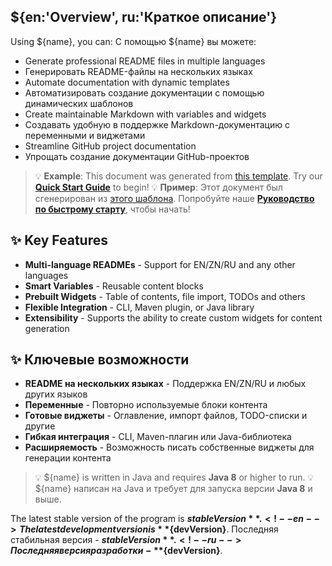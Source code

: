 ## ${en:'Overview', ru:'Краткое описание'}

Using ${name}, you can: <!--en-->
С помощью ${name} вы можете: <!--ru-->

- Generate professional README files in multiple languages <!--en-->
- Генерировать README-файлы на нескольких языках <!--ru-->
- Automate documentation with dynamic templates <!--en-->
- Автоматизировать создание документации с помощью динамических шаблонов <!--ru-->
- Create maintainable Markdown with variables and widgets <!--en-->
- Создавать удобную в поддержке Markdown-документацию с переменными и виджетами <!--ru-->
- Streamline GitHub project documentation <!--en-->
- Упрощать создание документации GitHub-проектов <!--ru-->

> 💡 **Example**: This document was generated from [this template](README.src.md). <!--en-->
> Try our **[Quick Start Guide](#quick-start)** to begin!<!--en-->
> 💡 **Пример**: Этот документ был сгенерирован из [этого шаблона](README.src.md). <!--ru-->
> Попробуйте наше **[Руководство по быстрому старту](#quick-start)**, чтобы начать! <!--ru-->

## ✨ Key Features <!--en-->

- **Multi-language READMEs** - Support for EN/ZN/RU and any other languages<!--en-->
- **Smart Variables** - Reusable content blocks<!--en-->
- **Prebuilt Widgets** - Table of contents, file import, TODOs and others<!--en-->
- **Flexible Integration** - CLI, Maven plugin, or Java library <!--en-->
- **Extensibility** - Supports the ability to create custom widgets for content generation <!--en-->

## ✨ Ключевые возможности <!--ru-->

- **README на нескольких языках** - Поддержка EN/ZN/RU и любых других языков<!--ru-->
- **Переменные** - Повторно используемые блоки контента<!--ru-->
- **Готовые виджеты** - Оглавление, импорт файлов, TODO-списки и другие<!--ru-->
- **Гибкая интеграция** - CLI, Maven-плагин или Java-библиотека <!--ru-->
- **Расширяемость** - Возможность писать собственные виджеты для генерации контента <!--ru-->

> 💡 ${name} is written in Java and requires **Java 8** or higher to run.<!--en-->
> 💡 ${name} написан на Java и требует для запуска версии **Java 8** и выше.<!--ru-->

The latest stable version of the program is **${stableVersion}**.<!--en-->
The latest development version is **${devVersion}**.<!--en-->
Последняя стабильная версия - **${stableVersion}**.<!--ru-->
Последняя версия разработки - **${devVersion}**.<!--ru-->

